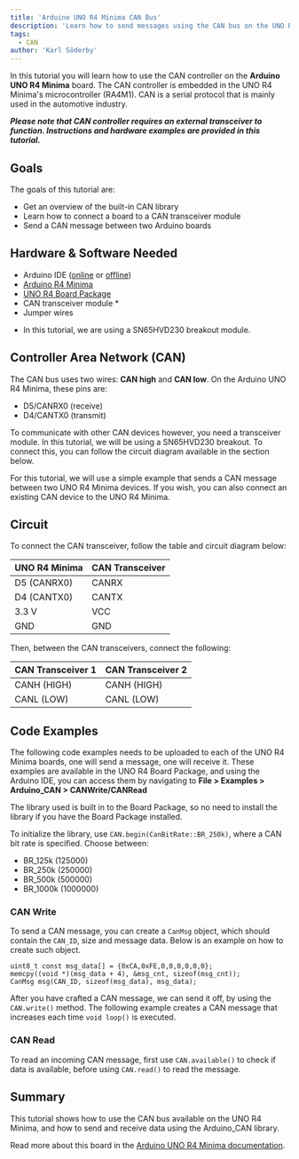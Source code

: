 ```yaml
---
title: 'Arduino UNO R4 Minima CAN Bus'
description: 'Learn how to send messages using the CAN bus on the UNO R4 Minima.'
tags:
  - CAN
author: 'Karl Söderby'
---
```


In this tutorial you will learn how to use the CAN controller on the **Arduino UNO R4 Minima** board. The CAN controller is embedded in the UNO R4 Minima's microcontroller (RA4M1). CAN is a serial protocol that is mainly used in the automotive industry.

***Please note that CAN controller requires an external transceiver to function. Instructions and hardware examples are provided in this tutorial.***

## Goals

The goals of this tutorial are:
- Get an overview of the built-in CAN library
- Learn how to connect a board to a CAN transceiver module
- Send a CAN message between two Arduino boards

## Hardware & Software Needed

- Arduino IDE ([online](https://create.arduino.cc/) or [offline](https://www.arduino.cc/en/main/software))
- [Arduino R4 Minima](https://store.arduino.cc/uno-r4-minima)
- [UNO R4 Board Package](/tutorials/uno-r4-minima/minima-getting-started)
- CAN transceiver module * 
- Jumper wires

* In this tutorial, we are using a SN65HVD230 breakout module. 

## Controller Area Network (CAN)

The CAN bus uses two wires: **CAN high** and **CAN low**. On the Arduino UNO R4 Minima, these pins are: 
- D5/CANRX0 (receive)
- D4/CANTX0 (transmit)

To communicate with other CAN devices however, you need a transceiver module. In this tutorial, we will be using a SN65HVD230 breakout. To connect this, you can follow the circuit diagram available in the section below.

For this tutorial, we will use a simple example that sends a CAN message between two UNO R4 Minima devices. If you wish, you can also connect an existing CAN device to the UNO R4 Minima.

## Circuit

To connect the CAN transceiver, follow the table and circuit diagram below:

| UNO R4 Minima | CAN Transceiver |
| ------------- | --------------- |
| D5 (CANRX0)   | CANRX           |
| D4 (CANTX0)   | CANTX           |
| 3.3 V         | VCC             |
| GND           | GND             |

Then, between the CAN transceivers, connect the following:

| CAN Transceiver 1 | CAN Transceiver 2 |
| ----------------- | ----------------- |
| CANH (HIGH)       | CANH (HIGH)       |
| CANL (LOW)        | CANL (LOW)        |

## Code Examples

The following code examples needs to be uploaded to each of the UNO R4 Minima boards, one will send a message, one will receive it. These examples are available in the UNO R4 Board Package, and using the Arduino IDE, you can access them by navigating to **File > Examples > Arduino_CAN > CANWrite/CANRead**

The library used is built in to the Board Package, so no need to install the library if you have the Board Package installed.

To initialize the library, use `CAN.begin(CanBitRate::BR_250k)`, where a CAN bit rate is specified. Choose between:
- BR_125k (125000)
- BR_250k (250000)
- BR_500k (500000)
- BR_1000k (1000000)

### CAN Write

To send a CAN message, you can create a `CanMsg` object, which should contain the `CAN_ID`, size and message data. Below is an example on how to create such object.

```arduino
uint8_t const msg_data[] = {0xCA,0xFE,0,0,0,0,0,0};
memcpy((void *)(msg_data + 4), &msg_cnt, sizeof(msg_cnt));
CanMsg msg(CAN_ID, sizeof(msg_data), msg_data);
```

After you have crafted a CAN message, we can send it off, by using the `CAN.write()` method. The following example creates a CAN message that increases each time `void loop()` is executed. 

<CodeBlock url="https://github.com/arduino/ArduinoCore-renesas/blob/main/libraries/Arduino_CAN/examples/CANWrite/CANWrite.ino" className="arduino"/>

### CAN Read

To read an incoming CAN message, first use `CAN.available()` to check if data is available, before using `CAN.read()` to read the message.

<CodeBlock url="https://github.com/arduino/ArduinoCore-renesas/blob/main/libraries/Arduino_CAN/examples/CANRead/CANRead.ino" className="arduino"/>

## Summary

This tutorial shows how to use the CAN bus available on the UNO R4 Minima, and how to send and receive data using the Arduino_CAN library.

Read more about this board in the [Arduino UNO R4 Minima documentation](/hardware/uno-r4-minima).
